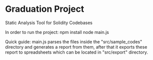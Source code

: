 # Graduation Project
Static Analysis Tool for Solidity Codebases

In order to run the project:
npm install
node main.js

Quick guide:
main.js parses the files inside the "src/sample_codes" directory and generates a report from them, after that it exports these report to spreadsheets which can
be located in "src/export" directory.

